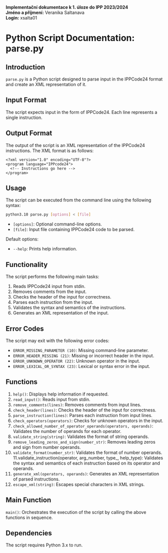 **Implementační dokumentace k 1. úloze do IPP 2023/2024** <br>
**Jméno a příjmení:** Veranika Saltanava <br>
**Login:** xsalta01 <br>

# Python Script Documentation: parse.py

## Introduction
`parse.py` is a Python script designed to parse input in the IPPCode24 format and create 
an XML representation of it. 

## Input Format
The script expects input in the form of IPPCode24. Each line represents a single instruction.

## Output Format
The output of the script is an XML representation of the IPPCode24 instructions. The XML format is as follows:
```
<?xml version="1.0" encoding="UTF-8"?>
<program language="IPPcode24">
  <!-- Instructions go here -->
</program>
```

## Usage
The script can be executed from the command line using the following syntax:
``` bash 
python3.10 parse.py [options] < [file]
```
- `[options]`: Optional command-line options.
- `[file]`: Input file containing IPPCode24 code to be parsed.

Default options:
- `--help`: Prints help information.

## Functionality
The script performs the following main tasks:
1. Reads IPPCode24 input from stdin.
2. Removes comments from the input.
3. Checks the header of the input for correctness.
4. Parses each instruction from the input.
5. Validates the syntax and semantics of the instructions.
6. Generates an XML representation of the input.

## Error Codes
The script may exit with the following error codes:
- `ERROR_MISSING_PARAMETER (10)`: Missing command-line parameter.
- `ERROR_HEADER_MISSING (21)`: Missing or incorrect header in the input.
- `ERROR_UNKNOWN_OPERATOR (22)`: Unknown operator in the input.
- `ERROR_LEXICAL_OR_SYNTAX (23)`: Lexical or syntax error in the input.

## Functions
1. `help()`: Displays help information if requested.
2. `read_input()`: Reads input from stdin.
3. `remove_comments(lines)`: Removes comments from input lines.
4. `check_header(lines)`: Checks the header of the input for correctness.
5. `parse_instruction(lines)`: Parses each instruction from input lines.
6. `check_operators(operators)`: Checks for unknown operators in the input.
7. `check_allowed_number_of_operator_operands(operators, operands)`: Validates the number of operands for each operator.
8. `validate_string(string)`: Validates the format of string operands.
9. `remove_leading_zeros_and_sign(number_str)`: Removes leading zeros and sign from number operands.
10. `validate_format(number_str)`: Validates the format of number operands.
11.validate_instruction(operator, arg_number, type_, help_type): Validates the syntax and semantics of each instruction based on its operator and operands.
12. `generate_xml(operators, operands)`: Generates an XML representation of parsed instructions.
13. `escape_xml(string)`: Escapes special characters in XML strings.

## Main Function
`main()`: Orchestrates the execution of the script by calling the above functions in sequence.

## Dependencies
The script requires Python 3.x to run.

